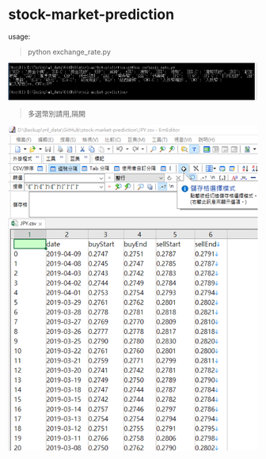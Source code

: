 # stock-market-prediction

usage:

> python exchange_rate.py

![1554905661944](1554905661944.png)

> 多選幣別請用,隔開

![1554906080939](1554906080939.png)